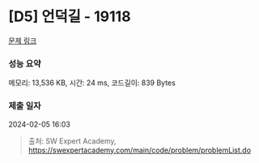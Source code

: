 # [D5] 언덕길 - 19118 

[문제 링크](https://swexpertacademy.com/main/code/problem/problemDetail.do?contestProbId=AYxCewMqiqwDFASu) 

### 성능 요약

메모리: 13,536 KB, 시간: 24 ms, 코드길이: 839 Bytes

### 제출 일자

2024-02-05 16:03



> 출처: SW Expert Academy, https://swexpertacademy.com/main/code/problem/problemList.do